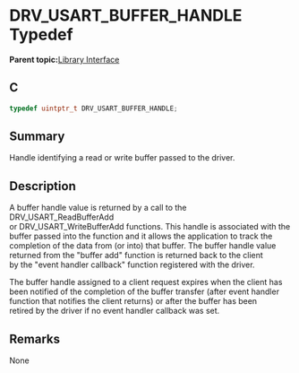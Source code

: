 # DRV\_USART\_BUFFER\_HANDLE Typedef

**Parent topic:**[Library Interface](GUID-80FC4C27-64D2-411F-BE4A-4C4A8BD80604.md)

## C

```c
typedef uintptr_t DRV_USART_BUFFER_HANDLE;

```

## Summary

Handle identifying a read or write buffer passed to the driver.

## Description

A buffer handle value is returned by a call to the DRV\_USART\_ReadBufferAdd<br />or DRV\_USART\_WriteBufferAdd functions. This handle is associated with the<br />buffer passed into the function and it allows the application to track the<br />completion of the data from \(or into\) that buffer. The buffer handle value<br />returned from the "buffer add" function is returned back to the client<br />by the "event handler callback" function registered with the driver.

The buffer handle assigned to a client request expires when the client has<br />been notified of the completion of the buffer transfer \(after event handler<br />function that notifies the client returns\) or after the buffer has been<br />retired by the driver if no event handler callback was set.

## Remarks

None

